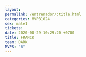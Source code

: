 ```yaml
---
layout: 
permalink: /entrenador/:title.html
categories: MVPB1024
sex: male1
tickets: 
date: 2020-08-29 10:29:20 +0700
title: FRANCK
team: DARK
MVPS: "6"
---
```

